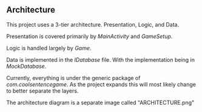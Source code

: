 ## Architecture

This project uses a 3-tier architecture. Presentation, Logic, and Data.

Presentation is covered primarily by *MainActivity* and *GameSetup*.

Logic is handled largely by *Game*.

Data is implemented in the *IDatabase* file. With the implementation being in *MockDatabase*.

Currently, everything is under the generic package of *com.coolsentencegame*. As the project expands this will most likely change to better separate the layers.


The architecture diagram is a separate image called "ARCHITECTURE.png"